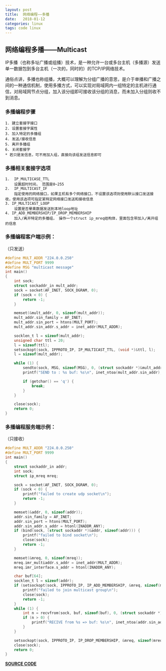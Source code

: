 ```yaml
---
layout: post
title:  网络编程——多播
date:   2018-01-12
categories: linux
tags: code linux 
---
```


## 网络编程多播——Multicast

 IP多播（也称多址广播或组播）技术，是一种允许一台或多台主机（多播源）发送单一数据包到多台主机（一次的，同时的）的TCP/IP网络技术。

 通俗点讲，多播也称组播，大概可以理解为分组广播的意思，是介于单播和广播之间的一种通信机制，使用多播方式，可以实现对局域网内一组特定的主机进行通信，对局域网节点分组，加入该分组即可接收该分组的消息，而未加入分组则收不到消息。

### 多播编程步骤
    1. 建立套接字接口  
    2. 设置套接字属性
    3. 加入特定的多播组
    4. 发送/接收信息
    5. 离开多播组
    6. 关闭套接字
    * 若只是发信息，可不用加入组，直接向该组发送信息即可

### 多播相关套接字选项
    1.  IP_MULTICASE_TTL
        设置超时时间， 范围是0~255
    2.  IP_MULTICAST_IF
        指定使用的网络接口，如果主机有多个网络接口，不设置该选项则使用默认接口发送接收，使用该选项可指定某特定网络接口发送和接收信息
    3. IP_MULTICAST_LOOP
        设置是否晕熏数据发送到本地loop地址
    4. IP_ADD_MEMBERSHIP/IP_DROP_MEMBERSHIP
        加入/离开特定的多播组， 操作一个struct ip_mreq结构体，里面包含带加入/离开组的信息
    
### 多播编程客户端示例：
（只发送）
```c
#define MULT_ADDR "224.0.0.250"
#define MULT_PORT 9999
#define MSG "multicast message"
int main()
{
    int sock;
    struct sockaddr_in mult_addr;
    sock = socket(AF_INET, SOCK_DGRAM, 0);
    if (sock < 0) {
        return -1;
    }

    memset(&mult_addr, 0, sizeof(mult_addr));
    mult_addr.sin_family = AF_INET;
    mult_addr.sin_port = htons(MULT_PORT);
    mult_addr.sin_addr.s_addr = inet_addr(MULT_ADDR);

    socklen_t l = sizeof(mult_addr);
    unsigned char ttl = 20;
    l = sizeof(ttl);
    setsockopt(sock, IPPROTO_IP, IP_MULTICAST_TTL, (void *)&ttl, l);
    l = sizeof(mult_addr);

    while (1) {
        sendto(sock, MSG, sizeof(MSG), 0, (struct sockaddr *)&mult_addr, l);
        printf("SEND to : %s buf: %s\n", inet_ntoa(mult_addr.sin_addr), MSG);

        if (getchar() == 'q') {
            break;
        }
    }

    close(sock);
    return 0;
}
```

### 多播编程服务端示例：
（只接收）
```c
#define MULT_ADDR "224.0.0.250"
#define MULT_PORT 9999
int main()
{
    struct sockaddr_in addr;
    int sock;
    struct ip_mreq mreq;

    sock = socket(AF_INET, SOCK_DGRAM, 0);
    if (sock < 0) {
        printf("failed to create udp socket\n");
        return -1;
    }

    memset(&addr, 0, sizeof(addr));
    addr.sin_family = AF_INET;
    addr.sin_port = htons(MULT_PORT);
    addr.sin_addr.s_addr = htonl(INADDR_ANY);
    if (bind(sock, (struct sockaddr *)&addr, sizeof(addr))) {
        printf("failed to bind socket\n");
        close(sock);
        return -1;
    }

    memset(&mreq, 0, sizeof(mreq));
    mreq.imr_multiaddr.s_addr = inet_addr(MULT_ADDR);
    mreq.imr_interface.s_addr = htonl(INADDR_ANY);

    char buf[64];
    socklen_t l = sizeof(addr);
    if (setsockopt(sock, IPPROTO_IP, IP_ADD_MEMBERSHIP, &mreq, sizeof(mreq)) < 0) {
        printf("failed to join multicast group\n");
        close(sock);
        return -1;
    }
    while (1) {
        int n = recvfrom(sock, buf, sizeof(buf), 0, (struct sockaddr *)&addr, &l);
        if (n > 0) {
            printf("RECIVE from %s => buf: %s\n", inet_ntoa(addr.sin_addr), buf);
        }
    }

    setsockopt(sock, IPPROTO_IP, IP_DROP_MEMBERSHIP, &mreq, sizeof(mreq));
    close(sock);
    return 0;
}
```
[**SOURCE CODE**](https://github.com/wlhe/network/tree/a7fad93c759963e5ce65c08ae96b99442e6af4bc/multicast)  
